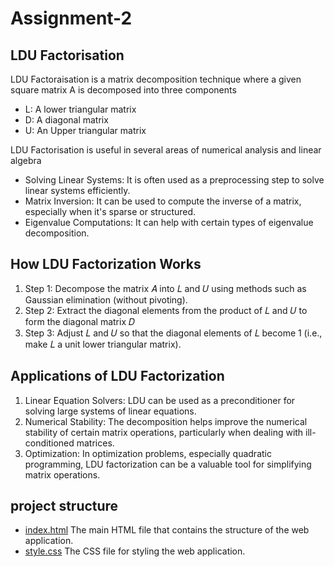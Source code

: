 # Assignment-2
<h2> LDU Factorisation </h2>
<p>LDU Factoraisation is a matrix decomposition technique where a given square matrix A is decomposed into three components</p>
<ul>
  <li> L: A lower triangular matrix</li>
  <li> D: A diagonal matrix</li>
  <li> U: An Upper triangular matrix</li>
</ul>
<p> LDU Factorisation is useful in several areas of numerical analysis and linear algebra </p>
<ul>
  <li>Solving Linear Systems: It is often used as a preprocessing step to solve linear systems efficiently.</li>
  <li>Matrix Inversion: It can be used to compute the inverse of a matrix, especially when it's sparse or structured.</li>
  <li>Eigenvalue Computations: It can help with certain types of eigenvalue decomposition.</li>
</ul>
<h2>How LDU Factorization Works</h2>
<ol>
  <li>Step 1: Decompose the matrix 
𝐴 into 
𝐿 and 
𝑈 using methods such as Gaussian elimination (without pivoting).</li>
  <li>Step 2: Extract the diagonal elements from the product of 
𝐿 and 
𝑈 to form the diagonal matrix 
𝐷
  </li>
  <li>Step 3: Adjust 
𝐿 and 
𝑈 so that the diagonal elements of 
𝐿 become 1 (i.e., make 
𝐿 a unit lower triangular matrix).</li>
</ol>
<h2>Applications of LDU Factorization</h2>
<ol>
  <li>Linear Equation Solvers: LDU can be used as a preconditioner for solving large systems of linear equations.</li>
  <li>Numerical Stability: The decomposition helps improve the numerical stability of certain matrix operations, particularly when dealing with ill-conditioned matrices.</li>
  <li>Optimization: In optimization problems, especially quadratic programming, LDU factorization can be a valuable tool for simplifying matrix operations.
</li>
</ol>
<h2> project structure</h2>
<ul>
  <li> 
    <a href="index.html"> index.html</a> The main HTML file that contains the structure of the web application.
      </li>
  <li>
    <a href="style.css"> style.css</a> The CSS file for styling the web application.
  </li>
</ul>

